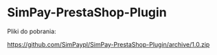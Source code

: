 # SimPay-PrestaShop-Plugin

Pliki do pobrania:

https://github.com/SimPaypl/SimPay-PrestaShop-Plugin/archive/1.0.zip

